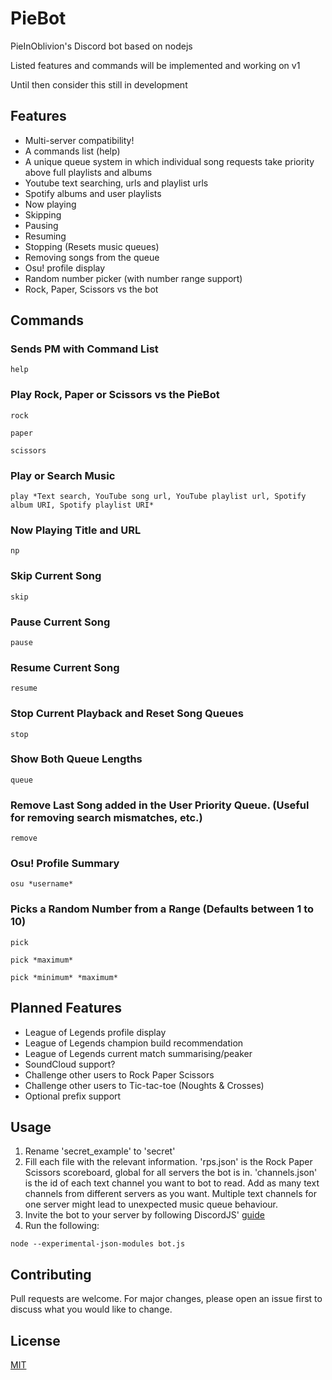 # PieBot
PieInOblivion's Discord bot based on nodejs

Listed features and commands will be implemented and working on v1

Until then consider this still in development


## Features
- Multi-server compatibility!
- A commands list (help)
- A unique queue system in which individual song requests take priority above full playlists and albums
- Youtube text searching, urls and playlist urls
- Spotify albums and user playlists
- Now playing
- Skipping
- Pausing
- Resuming
- Stopping (Resets music queues)
- Removing songs from the queue
- Osu! profile display
- Random number picker (with number range support)
- Rock, Paper, Scissors vs the bot


## Commands
### Sends PM with Command List
```
help
```
### Play Rock, Paper or Scissors vs the PieBot
```
rock
```
```
paper
```
```
scissors
```
### Play or Search Music
```
play *Text search, YouTube song url, YouTube playlist url, Spotify album URI, Spotify playlist URI*
```
### Now Playing Title and URL
```
np
```
### Skip Current Song
```
skip
```
### Pause Current Song
```
pause
```
### Resume Current Song
```
resume
```
### Stop Current Playback and Reset Song Queues
```
stop
```
### Show Both Queue Lengths
```
queue
```
### Remove Last Song added in the User Priority Queue. (Useful for removing search mismatches, etc.)
```
remove
```
### Osu! Profile Summary
```
osu *username*
```
### Picks a Random Number from a Range (Defaults between 1 to 10)
```
pick
```
```
pick *maximum*
```
```
pick *minimum* *maximum*
```


## Planned Features
- League of Legends profile display
- League of Legends champion build recommendation
- League of Legends current match summarising/peaker
- SoundCloud support?
- Challenge other users to Rock Paper Scissors
- Challenge other users to Tic-tac-toe (Noughts & Crosses)
- Optional prefix support


## Usage
1. Rename 'secret_example' to 'secret'
2. Fill each file with the relevant information. 'rps.json' is the Rock Paper Scissors scoreboard, global for all servers the bot is in. 'channels.json' is the id of each text channel you want to bot to read. Add as many text channels from different servers as you want. Multiple text channels for one server might lead to unexpected music queue behaviour.
3. Invite the bot to your server by following DiscordJS' [guide](https://discordjs.guide/preparations/adding-your-bot-to-servers.html#bot-invite-links)
4. Run the following:
```
node --experimental-json-modules bot.js
```


## Contributing
Pull requests are welcome. For major changes, please open an issue first to discuss what you would like to change.


## License
[MIT](https://choosealicense.com/licenses/mit/)

